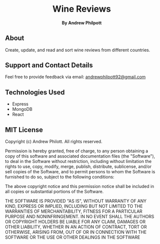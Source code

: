 <div align=center>

# Wine Reviews

#### By **Andrew Philpott**

</div>

## About

Create, update, and read and sort wine reviews from different countries.

## Support and Contact Details

Feel free to provide feedback via email: andrewphilpott92@gmail.com

## Technologies Used

- Express
- MongoDB
- React

## MIT License

Copyright (c) Andrew Philott. All rights reserved.

Permission is hereby granted, free of charge, to any person obtaining a copy
of this software and associated documentation files (the "Software"), to deal
in the Software without restriction, including without limitation the rights
to use, copy, modify, merge, publish, distribute, sublicense, and/or sell
copies of the Software, and to permit persons to whom the Software is
furnished to do so, subject to the following conditions:

The above copyright notice and this permission notice shall be included in all
copies or substantial portions of the Software.

THE SOFTWARE IS PROVIDED "AS IS", WITHOUT WARRANTY OF ANY KIND, EXPRESS OR
IMPLIED, INCLUDING BUT NOT LIMITED TO THE WARRANTIES OF MERCHANTABILITY,
FITNESS FOR A PARTICULAR PURPOSE AND NONINFRINGEMENT. IN NO EVENT SHALL THE
AUTHORS OR COPYRIGHT HOLDERS BE LIABLE FOR ANY CLAIM, DAMAGES OR OTHER
LIABILITY, WHETHER IN AN ACTION OF CONTRACT, TORT OR OTHERWISE, ARISING FROM,
OUT OF OR IN CONNECTION WITH THE SOFTWARE OR THE USE OR OTHER DEALINGS IN THE
SOFTWARE
